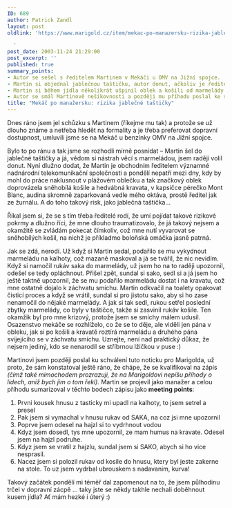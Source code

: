 ```yaml
---
ID: 689
author: Patrick Zandl
layout: post
oldlink: 'https://www.marigold.cz/item/mekac-po-manazersku-rizika-jablecne-tasticky

  '
post_date: 2003-11-24 21:29:00
post_excerpt: ''
published: true
summary_points:
- Autor se sešel s ředitelem Martinem v Mekáči u OMV na Jižní spojce.
- Martin si objednal jablečnou taštičku, autor donut, ačkoliv je ředitel v obleku.
- Martin si během jídla několikrát ušpinil oblek a košili od marmelády.
- Autor se smál Martinově nešikovnosti a později mu příhodu poslal ke schválení.
title: "Mekáč po manažersku: rizika jablečné taštičky"
---
```


<p>
Dnes ráno jsem jel schůzku s Martinem (říkejme mu tak) a protože se už dlouho známe a netřeba hledět na formality a je třeba preferovat dopravní dostupnost, umluvili jsme se na Mekáč u benzínky OMV na Jižní spojce. </p>

<p>
Bylo to po ránu a tak jsme se rozhodli mírně posnídat &#8211; Martin šel do jablečné taštičky a já, vědom si nástrah věcí s marmeládou, jsem raději volil donut. Nyní dlužno dodat, že Martin je obchodním ředitelem významné nadnárodní telekomunikační společnosti a pondělí nepatří mezi dny, kdy by mohl do práce naklusnout v plážovém oblečku a tak značkový oblek doprovázela sněhobílá košile a hedvábná kravata, v kapsičce pérečko Mont Blanc, audina skromně zaparkovaná vedle mého oktáva, prostě ředitel jak ze žurnálu. A do toho takový risk, jako jablečná taštička... 
<p>
Říkal jsem si, že se s tím třeba ředitelé rodí, že umí pojídat takové rizikové pokrmy a dlužno říci, že mne dlouho traumatizovalo, že já takový nejsem a okamžitě se zvládám pokecat čímkoliv, což mne nutí vyvarovat se sněhobílých košil, na nichž je příkladmo boloňská omáčka jasně patrná. 
<p>
Jak se zdá, nerodí. Už když si Martin sedal, podařilo se mu vykydnout marmeládu na kalhoty, což mazaně maskoval a já se tvářil, že nic nevidím. Když si namočil rukáv saka do marmelády, už jsem ho na to raději upozornil, odešel se tedy opláchnout. Přišel zpět, sundal si sako, sedl si a já jsem ho ještě taktně upozornil, že se mu podařilo marmeládu dostat i na kravatu, což mne ostatně dojalo k záchvatu smíchu. Martin odkvačil na toalety opakovat čisticí proces a když se vrátil, sundal si pro jistotu sako, aby si ho zase nenamočil do nějaké marmelády. A jak si tak sedl, rukou setřel poslední zbytky marmelády, co byly v taštičce, takže si zasvinil rukáv košile. Ten okamžik byl pro mne krizový, protože jsem se smíchy málem udusil. Osazenstvo mekáče se rozhlíželo, co že se to děje, ale viděli jen pána v obleku, jak si po košili a kravatě roztírá marmeládu a druhého pána svíjejícího se v záchvatu smíchu. Uznejte, není nad praktický důkaz, že nejsem jediný, kdo se nenarodil se stříbrnou lžičkou v puse :) 
<p>
Martinovi jsem později poslal ku schválení tuto noticku pro Marigolda, už proto, že sám konstatoval ještě ráno, že chápe, že se kvalifikoval na zápis <EM>(čímž také mimochodem prozrazuji, že na Marigoldovi nepíšu příhody&#160;o lidech, aniž bych jim o tom řekl).</EM> Martin se projevil jako manažer a celou příhodu sumarizoval v těchto bodech zápisu jako<STRONG> meeting points</STRONG>: 
<OL>
<LI>Prvni kousek hnusu z tasticky mi upadl na kalhoty, to jsem setrel a presel </LI>
<LI>Pak jsem si vymachal v hnusu rukav od SAKA, na coz jsi mne upozornil </LI>
<LI>Poprve jsem odesel na hajzl si to vydrhnout vodou </LI>
<LI>Kdyz jsem dosedl, tys mne upozornil, ze mam humus na kravate. Odesel jsem na hajzl podruhe. </LI>
<LI>Kdyz jsem se vratil z hajzlu, sundal jsem si SAKO, abych si ho vice nesprasil. </LI>
<LI>Nacez jsem si polozil rukav od kosile do hnusu, ktery byl jeste zakerne na stole. To uz jsem vydrbal ubrouskem s nadavanim, kurva! </LI></OL>
<p>
Takový začátek pondělí mi téměř dal zapomenout na to, že jsem půlhodinu trčel v dopravní zácpě ... taky jste se někdy takhle nechali doběhnout kusem jídla? Ať mám hezké i úterý :)</p>